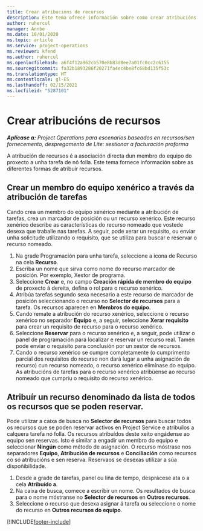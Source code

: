 ```yaml
---
title: Crear atribucións de recursos
description: Este tema ofrece información sobre como crear atribucións de recursos xenéricos e nomeados.
author: ruhercul
manager: Annbe
ms.date: 10/01/2020
ms.topic: article
ms.service: project-operations
ms.reviewer: kfend
ms.author: ruhercul
ms.openlocfilehash: a6f4f12a962cb570e8b83d8ee7a01fc0cc2c6155
ms.sourcegitcommit: fa32b1893286f20271fa4ec4be8fc68bd135f53c
ms.translationtype: HT
ms.contentlocale: gl-ES
ms.lasthandoff: 02/15/2021
ms.locfileid: "5287101"
---
```

# <a name="create-resource-assignments"></a>Crear atribucións de recursos

_**Aplícase a:** Project Operations para escenarios baseados en recursos/sen fornecemento, despregamento de Lite: xestionar a facturación proforma_


A atribución de recursos é a asociación directa dun membro do equipo do proxecto a unha tarefa de nó folla. Este tema fornece información sobre as diferentes formas de atribuír recursos.

## <a name="create-a-generic-team-member-through-task-assignment"></a>Crear un membro do equipo xenérico a través da atribución de tarefas


Cando crea un membro do equipo xenérico mediante a atribución de tarefas, crea un marcador de posición ou un recurso xenérico. Este recurso xenérico describe as características do recurso nomeado que vostede desexa que traballe nas tarefas. A seguir, pode xerar un requisito, ou enviar unha solicitude utilizando o requisito, que se utiliza para buscar e reservar o recurso nomeado.

1. Na grade Programación para unha tarefa, seleccione a icona de Recurso na cela **Recurso**.
2. Escriba un nome que sirva como nome do recurso marcador de posición. Por exemplo, Xestor de programa.
3. Seleccione **Crear** e, no campo **Creación rápida de membro do equipo** de proxecto á dereita, defina o rol para o recurso xenérico.
4. Atribúa tarefas segundo sexa necesario a este recurso de marcador de posición seleccionando o recurso no **Selector de recursos** para a tarefa. Os recursos aparecen en **Membros do equipo**.
5. Cando remate a atribución do recurso xenérico, seleccione o recurso xenérico no separador **Equipo** e, a seguir, seleccione **Xerar requisito** para crear un requisito de recurso para o recurso xenérico.
6. Seleccione **Reservar** para o recurso xenérico e, a seguir, pode utilizar o panel de programación para localizar e reservar un recurso real. Tamén pode enviar o requisito para conclusión por un xestor de recursos.
7. Cando o recurso xenérico se cumpre completamente (o cumprimento parcial dos requisitos do recurso non dará lugar a unha asignación de recurso) cun recurso nomeado, o recurso xenérico elimínase do equipo. As atribucións de tarefas para o recurso xenérico atribúense ao recurso nomeado que cumpriu o requisito do recurso xenérico.

## <a name="assign-a-named-resource-from-the-list-of-all-bookable-resources"></a>Atribuír un recurso denominado da lista de todos os recursos que se poden reservar.

Pode utilizar a caixa de busca no **Selector de recursos** para buscar todos os recursos que se poden reservar activos en Project Service e atribuílos a calquera tarefa nó folla. Os recursos atribuídos deste xeito engádense ao equipo sen reservas. Isto é similar a engadir un membro do equipo e seleccionar **Ningún** como método de asignación. O recurso móstrase nos separadores **Equipo**, **Atribución de recursos** e **Conciliación** como recursos co só atribucións e sen reserva. Reservaos se desexas utilizar a súa dispoñibilidade.

1. Desde a grade de tarefas, panel ou liña de tempo, desprácese ata o a cela **Atribuído a**.
2. Na caixa de busca, comece a escribir un nome. Os resultados de busca para o nome móstranse no **Selector de recursos** en **Outros recursos**.
3. Seleccione o recurso que desexa asignar á tarefa ou seleccione o nome do recurso en **Outros recursos do equipo**.


[!INCLUDE[footer-include](../includes/footer-banner.md)]